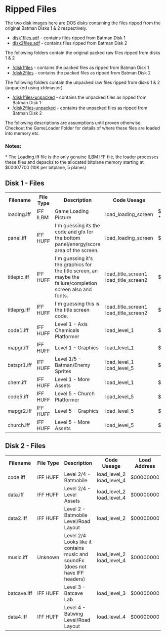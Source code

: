 # Ripped Files
The two disk images here are DOS disks containing the files ripped from the original Batman Disks 1 & 2 respectively.
 - [disk1files.adf](./disk1files.adf) - contains files ripped from Batman Disk 1
 - [disk2files.adf](./disk2files.adf) - contains files ripped from Batman Disk 2 

The following folders contain the original packed raw files ripped from disks 1 & 2
 - [/disk1files](./disk1files/) - contains the packed files as ripped from Batman Disk 1
 - [/disk2files](./disk2files/) - contains the packed files as ripped from Batman Disk 2

The following folders contain the unpacked raw files ripped from disks 1 & 2 (unpacked using xfdmaster)
 - [/disk1files-unpacked](./disk1files-unpacked/) - contains the unpacked files as ripped from Batman Disk 1
 - [/disk2files-unpacked](./disk2files-unpacked/) - contains the unpacked files as ripped from Batman Disk 2 

The following descriptions are assumptions until proven otherwise. Checkout the GameLoader Folder for details of where these files are loaded into memory etc.


### Notes:
\* The Loading.iff file is the only genuine ILBM IFF file, the loader processes these files and depacks to the allocated bitplane memory starting at $00007700 (10K per bitplane, 5 planes)

## Disk 1 - Files
<table>
<tr>
    <th>Filename</th><th>File Type</th><th>Description</th><th>Code Useage</th><th>Load Address</th>
</tr>
<tr>
    <td>loading.iff</td><td>IFF ILBM</td><td>Game Loading Picture</td><td>load_loading_screen</td><td>$00007700 *</td>
</tr>
<tr>
    <td>panel.iff</td><td>IFF HUFF</td><td>I'm guessing its the code and gfx for the bottom panel/energy/score area of the screen.</td><td>load_loading_screen</td><td>$0007C7FC </td>
</tr>
<tr>
    <td>titlepic.iff</td><td>IFF HUFF</td><td>I'm guessing it's the graphics for the title screen, an maybe the failure/completion screen also and fonts.</td><td>load_title_screen1 <br/> load_title_screen2</td><td>$00000000</td>
</tr>
<tr>
    <td>titleprg.iff</td><td>IFF HUFF</td><td>I'm guessing this is the title screen code.</td><td>load_title_screen1 <br/> load_title_screen2</td><td>$00000000</td>
</tr>
<tr>
    <td>code1.iff</td><td>IFF HUFF</td><td>Level 1 - Axis Chemicals Platformer</td><td>load_level_1</td><td>$00000000</td>
</tr>
<tr>
    <td>mapgr.iff</td><td>IFF HUFF</td><td>Level 1 - Graphics</td><td>load_level_1</td><td>$00000000</td>
</tr>
<tr>
    <td>batspr1.iff</td><td>IFF HUFF</td><td> Level 1/5 - Batman/Enemy Sprites</td><td>load_level_1 <br/> load_level_5</td><td>$00000000</td>
</tr>
<tr>
    <td>chem.iff</td><td>IFF HUFF</td><td>Level 1 - More Assets</td><td>load_level_1</td><td>$00000000</td>
</tr>
<tr>
    <td>code5.iff</td><td>IFF HUFF</td><td>Level 5 - Church Platformer</td><td>load_level_5</td><td>$00000000</td>
</tr>
<tr>
    <td>mapgr2.iff</td><td>IFF HUFF</td><td>Level 5 - Graphics</td><td>load_level_5</td><td>$00000000</td>
</tr>
<tr>
    <td>church.iff</td><td>IFF HUFF</td><td>Level 5 - More Assets</td><td>load_level_5</td><td>$00000000</td>
</tr>
</table>



## Disk 2 - Files
<table>
<tr>
    <th>Filename</th><th>File Type</th><th>Description</th><th>Code Useage</th><th>Load Address</th>
</tr>
<tr>
    <td>code.iff</td><td>IFF HUFF</td><td>Level 2/4 - Batmobile</td><td>load_level_2 <br/> load_level_4</td><td>$00000000</td>
</tr>
<tr>
    <td>data.iff</td><td>IFF HUFF</td><td>Level 2/4 - Level Assets</td><td>load_level_2 <br/> load_level_4</td><td>$00000000</td>
</tr>
<tr>
    <td>data2.iff</td><td>IFF HUFF</td><td>Level 2 - Batmobile Level/Road Layout</td><td>load_level_2</td><td>$00000000</td>
</tr>
<tr>
    <td>music.iff</td><td>Unknown</td><td>Level 2/4 Looks like it contains music and soundFx (does not have IFF headers)</td><td>load_level_2 <br/> load_level_4</td><td>$00000000</td>
</tr>
<tr>
    <td>batcave.iff</td><td>IFF HUFF</td><td>Level 3 - Batcave Lab</td><td>load_level_3</td><td>$00000000</td>
</tr>
<tr>
    <td>data4.iff</td><td>IFF HUFF</td><td>Level 4 - Batwing Level/Road Layout</td><td>load_level_4</td><td>$00000000</td>
</tr>
</table>

 
